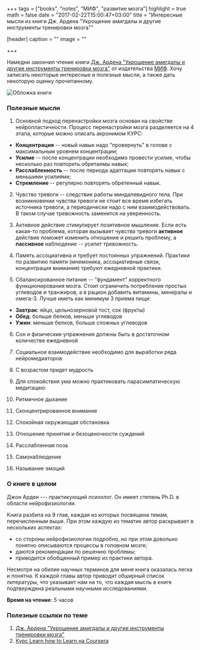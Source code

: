 +++
tags = ["books", "notes", "МИФ", "развитие мозга"]
highlight = true
math = false
date = "2017-02-22T15:00:47+03:00"
title = "Интересные мысли из книги Дж. Ардена \"Укрощение амигдалы и другие инструменты тренировки мозга\""

[header]
  caption = ""
  image = ""

+++

Намедни закончил чтение книги [Дж. Ардена "Укрощение амигдалы и другие инструменты тренировки мозга"](http://www.mann-ivanov-ferber.ru/books/ukroshenie-amigdaly/) от издательства [МИФ](http://www.mann-ivanov-ferber.ru/).
Хочу записать некоторые интересные и полезные мысли, а также дать некоторую оценку прочитанному.

![Обложка книги](http://www.mann-ivanov-ferber.ru/assets/images/books-new/ukroshenie-amigdaly/ukroshenie-amigdaly-big.png)

### Полезные мысли

1. Основной подход перенастройки мозга основан на свойстве нейропластичности.
Процесс перенастройки мозга разделяется на 4 этапа, которые можно описать акронимом КУРС:

  * **Концентрация** -- новый навык надо "провернуть" в голове с максимальным уровнем концентрации;
  * **Усилие** -- после концентрации необходимо провести усилие, чтобы несколько раз повторить обретаемы навык;
  * **Расслабленность** -- после периода адаптации повторять навык с меньшими усилиями;
  * **Стремление** -- регулярно повторять обретенный навык.

2. Чувство тревоги -- следствие работы миндалевидного тела.
При возникновении чувства тревоги не стоит все время избегать источника тревоги, а периодически надо с ним взаимодействовать. 
В таком случае тревожность заменится на уверенность.

3. Активное действие стимулирует позитивное мышление. 
Если есть какая-то проблема, которая вызывает чувства тревоги **активное** действие поможет изменить отношение и решить проблему, а **пассивное** наблюдение -- усилит тревожность.

4. Память ассоциативна и требует постоянных упражнений. 
Практики по развитию памяти (мнемоника, ассоциативные связи, концентрация внимания) требуют ежедневной практики.

5. Сбалансированное питание -- "фундамент" корректного функционирования мозга.
Стоит ограничить потребление простых углеводов и транжиров, а в рацион добавить витамины, минералы и омега-3.
Лучше иметь как минимум 3 приема пищи:

  * **Завтрак**: яйцо, цельнозерновой тост, сок (фрукты)
  * **Обед**: больше белков, меньше углеводов
  * **Ужин**: меньше белков, больше сложных углеводов

6. Сон и физические упражнения должны быть в достаточном количестве ежедневной

7. Социальное взаимодействие необходимо для выработки ряда нейромедиаторов

8. С возрастом придет мудрость

9. Для спокойствия ума можно практиковать парасимпатическую медитацию:

  1. Ритмичное дыхание
  2. Сконцентрированное внимание
  3. Спокойная окружающая обстановка
  4. Отношение принятия и безоценочности суждений
  5. Расслабленная поза
  6. Самонаблюдение
  7. Называние эмоций

### О книге в целом 

Джон Арден --- практикующий психолог.
Он имеет степень Ph.D. в области нейрофизиологии.

Книга разбита на 9 глав, каждая из которых посвящена темам, перечисленным выше.
При этом каждую из тематик автор раскрывает в нескольких аспектах:

- со стороны нейрофизиологии подробно, но при этом довольно понятно описываются процессы в головном мозге;
- даются рекомендации по решению проблемы;
- приводится обобщенный пример из практики автора.

Несмотря на обилие научных терминов для меня книга оказалась легка и понятна.
К каждой главы автор приводит обширный список литературы, что указывает нам на то, что каждая мысль в книге подтверждена реальными научными исследованиями.

**Время на чтение**: 5 часов

### Полезные ссылки по теме

1. [Дж. Ардена "Укрощение амигдалы и другие инструменты тренировки мозга"](http://www.mann-ivanov-ferber.ru/books/ukroshenie-amigdaly/)
2. [Курс Learn how to Learn на Coursera](https://ru.coursera.org/learn/learning-how-to-learn)


